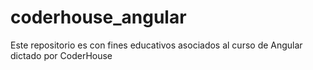 # coderhouse_angular

Este repositorio es con fines educativos asociados al curso de Angular dictado por CoderHouse
